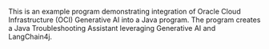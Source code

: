 This is an example program demonstrating integration of Oracle Cloud Infrastructure (OCI) Generative AI into a Java program. The program creates a Java Troubleshooting Assistant leveraging Generative AI and LangChain4j. 
